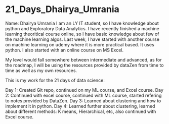 # 21_Days_Dhairya_Umrania
Name: Dhairya Umrania
I am an LY IT student, so I have knowledge about python and Exploratory Data Analytics. I have recently finished a machine learning theoritical course online, so I have basic knowledge about few of the machine learning algos. Last week, I have started with another course on machine learning on udemy where it is more practical based. It uses python. I also started with an online course on MS Excel.

My level would fall somewhere between intermediate and advanced, as for the roadmap, I will be using the resources provided by dataZen from time to time as well as my own resources.

This is my work for the 21 days of data science:

Day 1: Created Git repo, continued on my ML course, and Excel course.
Day 2: Continued with excel course, continued with ML course, started refering to notes provided by DataZen.
Day 3: Learned about clustering and how to implement it in python.
Day 4: Learned further about clustering, learned about different methods: K means, Hierarchical, etc, also continued with Excel course.


